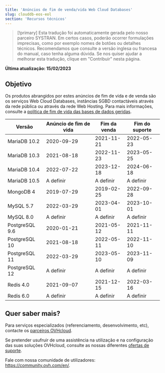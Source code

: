 ```yaml
---
title: 'Anúncios de fim de venda/vida Web Cloud Databases'
slug: clouddb-eos-eol
section: 'Recursos técnicos'
---
```


> [!primary]
> Esta tradução foi automaticamente gerada pelo nosso parceiro SYSTRAN. Em certos casos, poderão ocorrer formulações imprecisas, como por exemplo nomes de botões ou detalhes técnicos. Recomendamos que consulte a versão inglesa ou francesa do manual, caso tenha alguma dúvida. Se nos quiser ajudar a melhorar esta tradução, clique em "Contribuir" nesta página.
>

**Última atualização: 15/02/2023**

## Objetivo

Os produtos abrangidos por estes anúncios de fim de vida e de venda são os serviços Web Cloud Databases, instâncias SGBD contactáveis através da rede pública ou através da rede Web Hosting.
Para mais informações, consulte a [política de fim de vida das bases de dados geridas](../managed-db-life-cycle-policy/).

|Versão|Anúncio de fim de vida|Fim da venda|Fim do suporte|
|---|---|---|---|
|MariaDB 10.2|2020-09-29|2021-11-21|2022-05-23|
|MariaDB 10.3|2021-08-18|2022-11-23|2023-05-25|
|MariaDB 10.4|2022-07-22|2023-12-18|2024-06-18|
|MariaDB 10.5|A definir|A definir|A definir|
|MongoDB 4|2019-07-29|2019-02-25|2022-09-28|
|MySQL 5.7|2022-03-29|2023-04-01|2023-10-01|
|MySQL 8.0|A definir|A definir|A definir|
|PostgreSQL 9.6|2020-01-21|2021-05-12|2021-11-11|
|PostgreSQL 10|2021-08-18|2022-05-11|2022-11-10|
|PostgreSQL 11|2022-03-29|2023-05-10|2023-11-09|
|PostgreSQL 12|A definir|A definir|A definir|
|Redis 4.0|2021-09-07|2021-12-15|2022-03-16|
|Redis 6.0|A definir|A definir|A definir|

## Quer saber mais?

Para serviços especializados (referenciamento, desenvolvimento, etc), contacte os [parceiros OVHcloud](https://partner.ovhcloud.com/pt/).

Se pretender usufruir de uma assistência na utilização e na configuração das suas soluções OVHcloud, consulte as nossas diferentes [ofertas de suporte](https://www.ovhcloud.com/pt/support-levels/).

Fale com nossa comunidade de utilizadores: <https://community.ovh.com/en/>. 